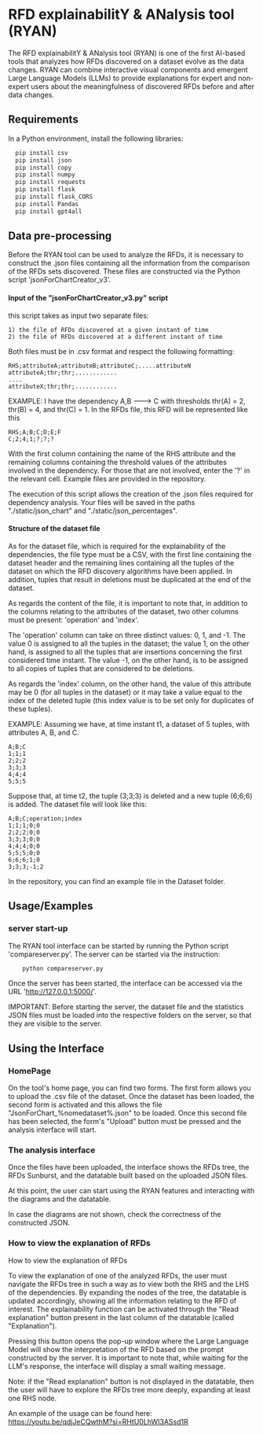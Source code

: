 
# RFD explainabilitY & ANalysis tool (RYAN)

The RFD explainabilitY & ANalysis tool (RYAN) is one of the first AI-based tools that analyzes how RFDs discovered on a dataset evolve as the data changes. RYAN can combine interactive visual components and emergent Large Language Models (LLMs) to provide explanations for expert and non-expert users about the meaningfulness of discovered RFDs before and after data changes.




## Requirements

In a Python environment, install the following libraries:
```bash
  pip install csv
  pip install json
  pip install copy
  pip install numpy
  pip install requests
  pip install flask
  pip install flask_CORS
  pip install Pandas
  pip install gpt4all
```

    
## Data pre-processing
 
Before the RYAN tool can be used to analyze the RFDs, it is necessary to construct the .json files containing all the information from the comparison of the RFDs sets discovered. These files are constructed via the Python script 'jsonForChartCreator_v3'.

#### Input of the "jsonForChartCreator_v3.py" script

this script takes as input two separate files:

    1) the file of RFDs discovered at a given instant of time
    2) the file of RFDs discovered at a different instant of time

Both files must be in .csv format and respect the following formatting:

    RHS;attributeA;attributeB;attributeC;.....attributeN
    attributeA;thr;thr;............
    ....
    attributeX;thr;thr;............

EXAMPLE: I have the dependency A,B ---> C with thresholds thr(A) = 2, thr(B) = 4, and thr(C) = 1. In the RFDs file, this RFD will be represented like this

    RHS;A;B;C;D;E;F
    C;2;4;1;?;?;?

With the first column containing the name of the RHS attribute and the remaining columns containing the threshold values of the attributes involved in the dependency. For those that are not involved, enter the '?' in the relevant cell. Example files are provided in the repository.

The execution of this script allows the creation of the .json files required for dependency analysis. Your files will be saved in the paths "./static/json_chart" and "./static/json_percentages".

#### Structure of the dataset file

As for the dataset file, which is required for the explainability of the dependencies, the file type must be a CSV, with the first line containing the dataset header and the remaining lines containing all the tuples of the dataset on which the RFD discovery algorithms have been applied. In addition, tuples that result in deletions must be duplicated at the end of the dataset.

As regards the content of the file, it is important to note that, in addition to the columns relating to the attributes of the dataset, two other columns must be present: 'operation' and 'index'.

The 'operation' column can take on three distinct values: 0, 1, and -1. The value 0 is assigned to all the tuples in the dataset; the value 1, on the other hand, is assigned to all the tuples that are insertions concerning the first considered time instant. The value -1, on the other hand, is to be assigned to all copies of tuples that are considered to be deletions.

As regards the 'index' column, on the other hand, the value of this attribute may be 0 (for all tuples in the dataset) or it may take a value equal to the index of the deleted tuple (this index value is to be set only for duplicates of these tuples). 

EXAMPLE: Assuming we have, at time instant t1, a dataset of 5 tuples, with attributes A, B, and C.

    A;B;C
    1;1;1
    2;2;2
    3;3;3
    4;4;4
    5;5;5

Suppose that, at time t2, the tuple (3;3;3) is deleted and a new tuple (6;6;6) is added. The dataset file will look like this:

    A;B;C;operation;index
    1;1;1;0;0
    2;2;2;0;0
    3;3;3;0;0
    4;4;4;0;0
    5;5;5;0;0
    6;6;6;1;0
    3;3;3;-1;2

In the repository, you can find an example file in the Dataset folder.

## Usage/Examples

### server start-up

The RYAN tool interface can be started by running the Python script 'compareserver.py'. The server can be started via the instruction:

```bash
    python compareserver.py
```

Once the server has been started, the interface can be accessed via the URL 'http://127.0.0.1:5000/'.

IMPORTANT: Before starting the server, the dataset file and the statistics JSON files must be loaded into the respective folders on the server, so that they are visible to the server.

## Using the Interface

### HomePage

On the tool's home page, you can find two forms. The first form allows you to upload the .csv file of the dataset. Once the dataset has been loaded, the second form is activated and this allows the file "JsonForChart_%nomedataset%.json" to be loaded. Once this second file has been selected, the form's "Upload" button must be pressed and the analysis interface will start.

### The analysis interface

Once the files have been uploaded, the interface shows the RFDs tree, the RFDs Sunburst, and the datatable built based on the uploaded JSON files.

At this point, the user can start using the RYAN features and interacting with the diagrams and the datatable.

In case the diagrams are not shown, check the correctness of the constructed JSON.

### How to view the explanation of RFDs

How to view the explanation of RFDs

To view the explanation of one of the analyzed RFDs, the user must navigate the RFDs tree in such a way as to view both the RHS and the LHS of the dependencies. By expanding the nodes of the tree, the datatable is updated accordingly, showing all the information relating to the RFD of interest. The explainability function can be activated through the "Read explanation" button present in the last column of the datatable (called "Explanation").

Pressing this button opens the pop-up window where the Large Language Model will show the interpretation of the RFD based on the prompt constructed by the server. It is important to note that, while waiting for the LLM's response, the interface will display a small waiting message.

Note: if the "Read explanation" button is not displayed in the datatable, then the user will have to explore the RFDs tree more deeply, expanding at least one RHS node.

An example of the usage can be found here: https://youtu.be/qdjJeCQwthM?si=RHtU0LhWI3ASsd1R
